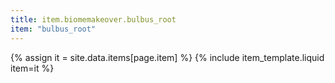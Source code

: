 ```yaml
---
title: item.biomemakeover.bulbus_root
item: "bulbus_root"
---
```


{% assign it = site.data.items[page.item] %}
{% include item_template.liquid item=it %}

